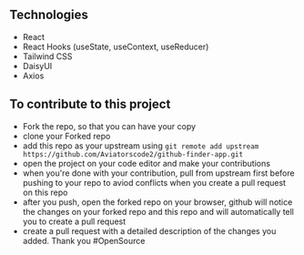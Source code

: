 ## Technologies
- React
- React Hooks (useState, useContext, useReducer)
- Tailwind CSS
- DaisyUI
- Axios 

## To contribute to this project
- Fork the repo, so that you can have your copy
- clone your Forked repo
- add this repo as your upstream using `git remote add upstream https://github.com/Aviatorscode2/github-finder-app.git`
- open the project on your code editor and make your contributions
- when you're done with your contribution, pull from upstream first before pushing to your repo to aviod conflicts when you create a pull request on this repo
- after you push, open the forked repo on your browser, github will notice the changes on your forked repo and this repo and will automatically tell you to create a pull request
- create a pull request with a detailed description of the changes you added. Thank you #OpenSource
